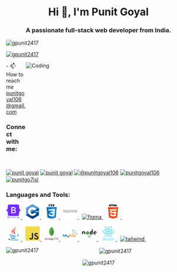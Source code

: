 <h1 align="center">Hi 👋, I'm Punit Goyal</h1>
<h3 align="center">A passionate full-stack web developer from India.</h3>

<p align="left"> <img src="https://komarev.com/ghpvc/?username=gpunit2417&label=Profile%20views&color=0e75b6&style=flat" alt="gpunit2417" /> </p>

<p align="left" > <a href="https://github.com/ryo-ma/github-profile-trophy"><img src="https://github-profile-trophy.vercel.app/?username=gpunit2417" alt="gpunit2417" /></a> </p>
<img align="right" alt="Coding" width="450" height="290" src="https://user-images.githubusercontent.com/74038190/212746035-d5c61762-973c-44c0-aec7-887f3b7690e3.gif"/>
- 📫 How to reach me <a href="mailto:punitgoyal106@gmail.com">punitgoyal106@gmail.com</a>

<h3 align="left">Connect with me:</h3>
<p align="left">
<a href="https://linkedin.com/in/punit goyal" target="blank"><img align="center" src="https://raw.githubusercontent.com/rahuldkjain/github-profile-readme-generator/master/src/images/icons/Social/linked-in-alt.svg" alt="punit goyal" height="30" width="40" /></a>
<a href="https://fb.com/punit goyal" target="blank"><img align="center" src="https://raw.githubusercontent.com/rahuldkjain/github-profile-readme-generator/master/src/images/icons/Social/facebook.svg" alt="punit goyal" height="30" width="40" /></a>
<a href="https://www.hackerrank.com/@punitgoyal106" target="blank"><img align="center" src="https://raw.githubusercontent.com/rahuldkjain/github-profile-readme-generator/master/src/images/icons/Social/hackerrank.svg" alt="@punitgoyal106" height="30" width="40" /></a>
<a href="https://www.leetcode.com/punitgoyal106" target="blank"><img align="center" src="https://raw.githubusercontent.com/rahuldkjain/github-profile-readme-generator/master/src/images/icons/Social/leet-code.svg" alt="punitgoyal106" height="30" width="40" /></a>
<a href="https://auth.geeksforgeeks.org/user/punitgo7isl" target="blank"><img align="center" src="https://raw.githubusercontent.com/rahuldkjain/github-profile-readme-generator/master/src/images/icons/Social/geeks-for-geeks.svg" alt="punitgo7isl" height="30" width="40" /></a>
</p>

<h3 align="left">Languages and Tools:</h3>
<p align="left"> 
  <a href="https://getbootstrap.com" target="_blank" rel="noreferrer"> <img src="https://raw.githubusercontent.com/devicons/devicon/master/icons/bootstrap/bootstrap-plain-wordmark.svg" alt="bootstrap" width="40" height="40"/> </a> &nbsp;
  <a href="https://www.w3schools.com/cpp/" target="_blank" rel="noreferrer"> <img src="https://raw.githubusercontent.com/devicons/devicon/master/icons/cplusplus/cplusplus-original.svg" alt="cplusplus" width="40" height="40" /> </a> &nbsp;
  <a href="https://www.w3schools.com/css/" target="_blank" rel="noreferrer"> <img src="https://raw.githubusercontent.com/devicons/devicon/master/icons/css3/css3-original-wordmark.svg" alt="css3" width="40" height="40" /> </a> &nbsp;
  <a href="https://expressjs.com" target="_blank" rel="noreferrer"> <img src="https://raw.githubusercontent.com/devicons/devicon/master/icons/express/express-original-wordmark.svg" alt="express" width="40" height="40" /> </a> &nbsp;
  <a href="https://www.figma.com/" target="_blank" rel="noreferrer"> <img src="https://www.vectorlogo.zone/logos/figma/figma-icon.svg" alt="figma" width="40" height="40"/> </a> &nbsp;
  <a href="https://www.w3.org/html/" target="_blank" rel="noreferrer"> <img src="https://raw.githubusercontent.com/devicons/devicon/master/icons/html5/html5-original-wordmark.svg" alt="html5" width="40" height="40" /> </a> &nbsp; <br/><br/>
  <a href="https://www.java.com" target="_blank" rel="noreferrer"> <img src="https://raw.githubusercontent.com/devicons/devicon/master/icons/java/java-original.svg" alt="java" width="40" height="40" /> </a> &nbsp;
  <a href="https://developer.mozilla.org/en-US/docs/Web/JavaScript" target="_blank" rel="noreferrer"> <img src="https://raw.githubusercontent.com/devicons/devicon/master/icons/javascript/javascript-original.svg" alt="javascript" width="40" height="40"/> </a> &nbsp;
  <a href="https://www.mongodb.com/" target="_blank" rel="noreferrer"> <img src="https://raw.githubusercontent.com/devicons/devicon/master/icons/mongodb/mongodb-original-wordmark.svg" alt="mongodb" width="40" height="40"/> </a> &nbsp; 
  <a href="https://www.mysql.com/" target="_blank" rel="noreferrer"> <img src="https://raw.githubusercontent.com/devicons/devicon/master/icons/mysql/mysql-original-wordmark.svg" alt="mysql" width="40" height="40" /> </a> &nbsp;
  <a href="https://nodejs.org" target="_blank" rel="noreferrer"> <img src="https://raw.githubusercontent.com/devicons/devicon/master/icons/nodejs/nodejs-original-wordmark.svg" alt="nodejs" width="40" height="40"/> </a> &nbsp;
  <a href="https://reactjs.org/" target="_blank" rel="noreferrer"> <img src="https://raw.githubusercontent.com/devicons/devicon/master/icons/react/react-original-wordmark.svg" alt="react" width="40" height="40" /> </a> &nbsp;
  <a href="https://tailwindcss.com/" target="_blank" rel="noreferrer"> <img src="https://www.vectorlogo.zone/logos/tailwindcss/tailwindcss-icon.svg" alt="tailwind" width="40" height="40"/> </a> &nbsp;
</p>
<p align="center"><img align="left" src="https://github-readme-stats.vercel.app/api/top-langs?username=gpunit2417&show_icons=true&locale=en&layout=compact" alt="gpunit2417" /></p>

<p align="center">&nbsp;<img align="center" src="https://github-readme-stats.vercel.app/api?username=gpunit2417&show_icons=true&locale=en" alt="gpunit2417" /></p>

<p align="center"><img align="center" src="https://github-readme-streak-stats.herokuapp.com/?user=gpunit2417&" alt="gpunit2417" /></p>
